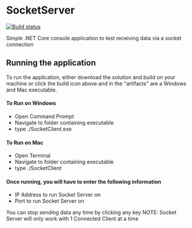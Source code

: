 # SocketServer
[![Build status](https://ci.appveyor.com/api/projects/status/h5d2cwjswi81iogh/branch/master?svg=true)](https://ci.appveyor.com/project/nwestfall/socketserver/branch/master)

Simple .NET Core console application to test receiving data via a socket connection

## Running the application

To run the application, either download the solution and build on your machine or click the build icon above and in the "artifacts" are a Windows and Mac executable.

#### To Run on Windows
 - Open Command Prompt
 - Navigate to folder containing executable
 - type ./SocketClient.exe

#### To Run on Mac
 - Open Terminal
 - Navigate to folder containing executable
 - type ./SocketClient

#### Once running, you will have to enter the following information
 - IP Address to run Socket Server on
 - Port to run Socket Server on

You can stop sending data any time by clicking any key
NOTE: Socket Server will only work with 1 Connected Client at a time
